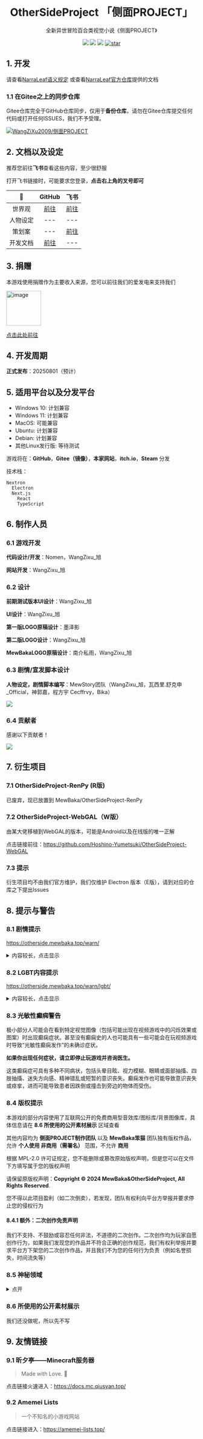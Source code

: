 <h1 align="center">OtherSideProject 「侧面PROJECT」</h1>

<p align="center">全新异世冒险百合类视觉小说《侧面PROJECT》</p>

<div align=center>
  <img src="https://img.shields.io/github/license/mewbaka/othersideproject">
  <img src="https://img.shields.io/badge/language-TypeScript-brightgreen">
  <img src="https://img.shields.io/github/stars/mewbaka/othersideproject">
  <a href='https://gitee.com/Wangs-official/OtherSideProject/stargazers'><img src='https://gitee.com/Wangs-official/OtherSideProject/badge/star.svg?theme=white' alt='star'></img></a>
</div>

## 1. 开发

请查看[NarraLeaf语义规定](https://github.com/MewBaka/OtherSideProject/blob/main/doc/DevDoc-NarraLeaf.md) 或查看[NarraLeaf官方仓库](https://github.com/helloyork/narraleaf-react)提供的文档

### 1.1 在Gitee之上的同步仓库

Gitee仓库完全于GitHub仓库同步，仅用于**备份仓库**，请勿在Gitee仓库提交任何代码或打开任何ISSUES，我们不予受理。

[![WangZiXu2009/侧面PROJECT](https://gitee.com/Wangs-official/OtherSideProject/widgets/widget_card.svg?colors=4183c4,ffffff,ffffff,e3e9ed,666666,9b9b9b)](https://gitee.com/Wangs-official/OtherSideProject)

## 2. 文档以及设定

推荐您前往**飞书**查看这些内容，至少很舒服

打开飞书链接时，可能要求您登录，**点击右上角的叉号即可**

|    🤔     |                               GitHub                                |                               飞书                                |
|:--------:|:-------------------------------------------------------------------:|:---------------------------------------------------------------:|
|   世界观    | [前往](https://github.com/MewBaka/OtherSideProject/blob/main/doc/World.md)  | [前往](https://fcny1b8pc03m.feishu.cn/wiki/A4JjwqW2JiweUokbRV8c39Xxnbd) |
|   人物设定   |                                 ---                                 |                               ---                               |
|   策划案    |                                 ---                                 | [前往](https://fcny1b8pc03m.feishu.cn/wiki/J53DwMKXSiDQLDkkS7acASpNnqh) |
| 开发文档 |[前往](https://github.com/MewBaka/OtherSideProject/blob/main/doc/DevDoc-NarraLeaf.md) |                               ---                               |

## 3. 捐赠

本游戏使用捐赠作为主要收入来源，您可以前往我们的爱发电来支持我们

<img width="92" alt="image" src="https://github.com/user-attachments/assets/6ac597f5-c699-49ea-b33d-e8628b32d7e3">

[点击此处前往](https://afdian.com/a/OtherSideProject)

## 4. 开发周期

**正式发布**：20250801（预计）

## 5. 适用平台以及分发平台

- Windows 10: 计划兼容
- Windows 11: 计划兼容
- MacOS: 可能兼容
- Ubuntu: 计划兼容
- Debian: 计划兼容
- 其他Linux发行版: 等待测试

游戏将在：**GitHub**，**Gitee（镜像）**，**本家网站**，**itch.io**，**Steam** 分发

技术栈：

```
Nextron
  Electron
  Next.js
    React
    TypeScript
```

## 6. 制作人员

### 6.1 游戏开发

**代码设计/开发**：Nomen，WangZixu_旭

**网站开发**：WangZixu_旭

### 6.2 设计

**前期测试版本UI设计**：WangZixu_旭

**UI设计**：WangZixu_旭

**第一版LOGO原稿设计**：墨泽影

**第二版LOGO设计**：WangZixu_旭

**MewBakaLOGO原稿设计**：南介私雨，WangZixu_旭

### 6.3 剧情/宣发脚本设计

**人物设定，剧情脚本编写**：MewStory团队（WangZixu_旭，瓦西里.舒克申_Official，神郭嘉，程方宇 Cecffrvy，Bika）

![](https://github.com/user-attachments/assets/24d3b1f4-29ac-4da0-851b-73c58aedbfcc)

### 6.4 贡献者

感谢以下贡献者！

<a href="https://github.com/mewbaka/othersideproject/contributors">
  <img src="https://contrib.rocks/image?repo=mewbaka/othersideproject" />
</a>

## 7. 衍生项目

### 7.1 OtherSideProject-RenPy (R版)

已废弃，现已放置到 MewBaka/OtherSideProject-RenPy

### 7.2 OtherSideProject-WebGAL（W版）

由某大佬移植到WebGAL的版本，可能是Android以及在线版的唯一正解

点击链接前往：https://github.com/Hoshino-Yumetsuki/OtherSideProject-WebGAL

### 7.3 提示

衍生项目均不由我们官方维护，我们仅维护 Electron 版本（E版），请到对应的仓库之下提出Issues

## 8. 提示与警告

### 8.1 剧情提示

https://otherside.mewbaka.top/warn/

<details>

<summary>内容较长，点击显示</summary>

本作为架空世界，拥有独立世界观。本作的出场人物均已满十八岁，且与现实世界无关，请勿模仿部分危险行为。本游戏中的部分情节可能与当下公认的“正确”人生观、价值观、世界观有所背离，甚至可能呈现一些较为极端或异于常理的观点与故事情节。

我们恳请玩家在游玩过程中，以开放的心态去体验与理解这些设定，而非站在道德制高点上进行批判。请务必注意，本游戏可能包含恐怖、惊吓或其他可能引发不适的元素。如果您在游戏过程中感到不适，我们强烈建议您立即停止游戏，并在必要时寻求专业的帮助或咨询。

我们明白，所呈现的剧情和设定无法满足所有玩家的期望，也可能与部分玩家的认知产生冲突。因此，如果您对游戏中的某些情节感到不适或难以接受，您可以随时退出游戏，以避免进一步的困扰。同时，我们非常欢迎玩家与我们沟通，提出您对游戏的看法或意见。然而，我们不鼓励玩家在未与我们进行任何形式的沟通前，就在社交媒体上公开批评或辱骂本游戏的部分剧情内容。游戏的内容和表现形式难以满足所有人的口味，每个人的喜好和接受度也有所不同。但这并不能成为对我们的创作团队进行攻击的理由。我们真诚地希望能与玩家进行建设性的讨论，共同探讨剧情问题，以便在今后的作品中更好地满足不同玩家的需求。

</details>

### 8.2 LGBT内容提示

https://otherside.mewbaka.top/warn/lgbt/

<details>

<summary>内容较长，点击显示</summary>

本游戏包含大量的女性向 LGBT（女同性恋）内容，可能包含与传统性别观念和性取向认知有所不同的描述和情节。我们理解和尊重每个人对
LGBT 群体的看法和感受，并充分理解这类内容可能不适合所有玩家。如果您对 LGBT 元素持反对态度，或对其内容感到不适，我们强烈建议您立即停止游戏体验，以免产生不必要的困扰。

请注意，如果您选择继续阅读或参与游戏内容，我们将视作您已经知悉并接受这些元素的存在。侧面PROJECT制作团队将不会对因此引发的任何不适、困惑或其他负面感受（包括但不限于心理不适、恋爱观混淆等）承担责任。

最后，我们建议所有玩家保持理性的态度，正确理解和对待恋爱观念和性取向，尊重多元化的性别表达和关系形式。我们希望通过此游戏提供一种不同的视角，而非倡导或改变任何个人的性取向或恋爱观念。

</details>

### 8.3 光敏性癫痫警告

极小部分人可能会在看到特定视觉图像（包括可能出现在视频游戏中的闪烁效果或图案）时出现癫痫症状。甚至没有癫痫史的人也可能具有一些可能会在玩视频游戏时导致“光敏性癫痫发作”的未确诊症状。

**如果你出现任何症状，请立即停止玩游戏并咨询医生。**

这类癫痫症可具有多种不同病状，包括头晕目眩、视力模糊、眼睛或面部抽搐、四肢抽搐、迷失方向感、精神错乱或短暂的意识丧失。癫痫发作也可能导致意识丧失或痉挛，进而可能导致患者因跌倒或撞击到旁边的物体而受伤。

### 8.4 版权提示

本游戏的部分内容使用了互联网公开的免费商用型音效库/图标库/背景图像库，具体信息请在 **8.6 所使用的公开素材展示** 区域查看

其他内容均为 **侧面PROJECT制作团队** 以及 **MewBaka笨猫** 团队独有版权作品，允许 **个人使用 非商用（需署名）** 范围，不允许
**商用**

根据 MPL-2.0 许可证规定，您不能删除或篡改原始版权声明，但是您可以在文件下方填写属于您的版权声明

请保留原版权声明：**Copyright © 2024 MewBaka&OtherSideProject, All Rights** **Reserved**.

您不得以此项目盈利（如二次倒卖），若发现，团队有权利向平台方举报并要求停止您的侵权行为

#### 8.4.1 额外：二次创作免责声明

我们不支持、不鼓励或容忍任何非法，不道德的二次创作。二次创作均为玩家自愿创作行为，如果我们发现您的作品并不符合正确的创作规范，我们有权利举报并要求平台方下架您的二次创作作品，并且我们不为您的任何行为负责（例如名誉损失，时间流失等）

### 8.5 神秘领域

<details>

<summary>点开</summary>

<img width="713" alt="image" src="https://github.com/MewBaka/OtherSideProject/assets/131328257/ddb8d477-3ae0-4a29-85ee-52ba2e5626fc">

</details>

### 8.6 所使用的公开素材展示

我们还没做呢，所以先不写

## 9. 友情链接

### 9.1 昕夕亭——Minecraft服务器

> Made with Love. 💖

点击链接火速进入：https://docs.mc.qiusyan.top/

### 9.2 Amemei Lists

> 一个不知名的小游戏网站

点击链接进入：https://amemei-lists.top/
